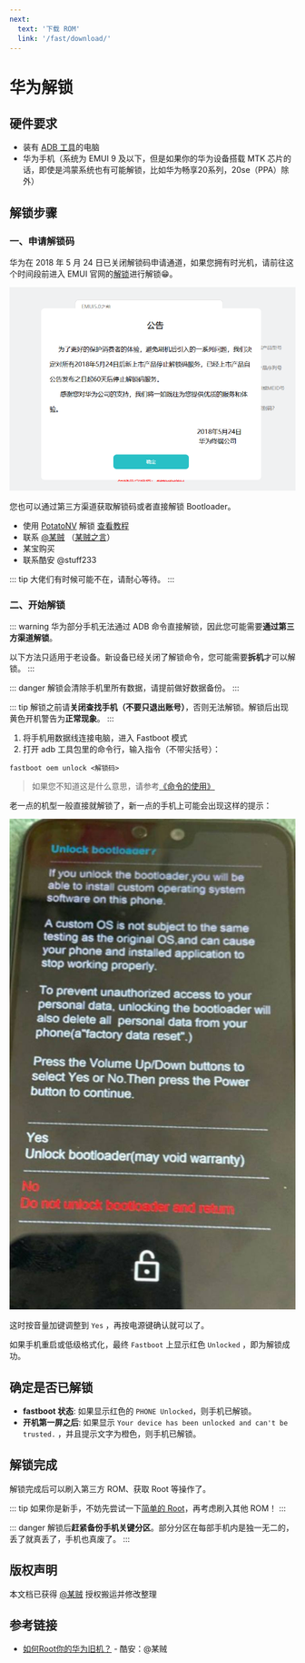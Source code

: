 ```yaml
---
next:
  text: '下载 ROM'
  link: '/fast/download/'
---
```

# 华为解锁

## 硬件要求

- 装有 [ADB 工具](/tools/platform-tools.md#adb-工具)的电脑
- 华为手机（系统为 EMUI 9 及以下，但是如果你的华为设备搭载 MTK 芯片的话，即使是鸿蒙系统也有可能解锁，比如华为畅享20系列，20se（PPA）除外）

## 解锁步骤

### 一、申请解锁码

华为在 2018 年 5 月 24 日已关闭解锁码申请通道，如果您拥有时光机，请前往这个时间段前进入 EMUI 官网的[解锁](https://emui.huawei.com/cn/unlock_index)进行解锁😁。

![关闭解锁的公告](./images/huawei_close_notice.png)

您也可以通过第三方渠道获取解锁码或者直接解锁 Bootloader。

- 使用 [PotatoNV](https://github.com/mashed-potatoes/PotatoNV) 解锁 <Badge type="tip" text="免费" /> [查看教程](https://zhuanlan.zhihu.com/p/397173427)
- 联系 [@某贼](http://www.coolapk.com/u/3463951) <Badge type="tip" text="免费" />（[某贼之言](https://www.coolapk.com/feed/25219974?shareKey=ZDc3M2ExYmZlNjQ2NjA3MTc2ZGY~)）
- 某宝购买 <Badge type="warning" text="付费" />
- 联系酷安 @stuff233 <Badge type="warning" text="付费" />

::: tip
大佬们有时候可能不在，请耐心等待。
:::

### 二、开始解锁

::: warning
华为部分手机无法通过 ADB 命令直接解锁，因此您可能需要**通过第三方渠道解锁**。

以下方法只适用于老设备。新设备已经关闭了解锁命令，您可能需要**拆机**才可以解锁。
:::

::: danger
解锁会清除手机里所有数据，请提前做好数据备份。
:::

::: tip
解锁之前请**关闭查找手机（不要只退出账号）**，否则无法解锁。解锁后出现黄色开机警告为**正常现象**。
:::

1. 将手机用数据线连接电脑，进入 Fastboot 模式
2. 打开 adb 工具包里的命令行，输入指令（不带尖括号）：

``` bash:no-line-numbers
fastboot oem unlock <解锁码>
```

> 如果您不知道这是什么意思，请参考[《命令的使用》](/faq/documents.md)

老一点的机型一般直接就解锁了，新一点的手机上可能会出现这样的提示：

![解锁提示](./images/unlock_ask.jpg)

这时按音量加键调整到 `Yes` ，再按电源键确认就可以了。

如果手机重启或低级格式化，最终 `Fastboot` 上显示红色 `Unlocked` ，即为解锁成功。

## 确定是否已解锁

- **fastboot 状态**: 如果显示红色的 `PHONE Unlocked`，则手机已解锁。
- **开机第一屏之后**: 如果显示 `Your device has been unlocked and can't be trusted.` ，并且提示文字为橙色，则手机已解锁。

## 解锁完成

解锁完成后可以刷入第三方 ROM、获取 Root 等操作了。

::: tip
如果你是新手，不妨先尝试一下[简单的 Root](/fast/install/root/huawei/index.md)，再考虑刷入其他 ROM！
:::

::: danger
解锁后**赶紧备份手机关键分区**。部分分区在每部手机内是独一无二的，丢了就真丢了，手机也真废了。
:::

## 版权声明

本文档已获得 [@某贼](https://www.coolapk.com/u/3463951) 授权搬运并修改整理

## 参考链接

- [如何Root你的华为旧机？](https://www.coolapk.com/feed/26320412?shareKey=YzZmMjdiZjEwNThjNjEwZDQ5MGI~&shareUid=3463951&shareFrom=com.coolapk.market_11.3) - 酷安：@某贼
